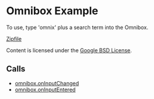 
Omnibox Example
=======

To use, type 'omnix' plus a search term into the Omnibox.

[Zipfile](http://developer.chrome.com/extensions/examples/api/omnibox/simple-example.zip)

Content is licensed under the [Google BSD License](https://developers.google.com/open-source/licenses/bsd).

Calls
-----

* [omnibox.onInputChanged](https://developer.chrome.com/extensions/omnibox#event-onInputChanged)
* [omnibox.onInputEntered](https://developer.chrome.com/extensions/omnibox#event-onInputEntered)
